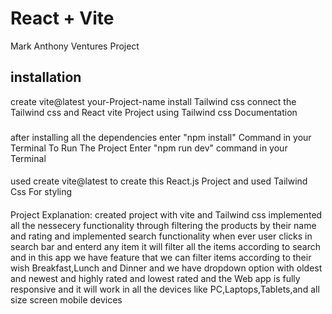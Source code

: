 # React + Vite

Mark Anthony Ventures Project

## installation
 create vite@latest your-Project-name
 install Tailwind css
 connect the Tailwind css and React vite Project using Tailwind css Documentation

###
after installing all the dependencies enter "npm install"  Command in your Terminal
To Run The Project Enter "npm run dev" command in your Terminal

####
used create vite@latest to create this React.js Project and used Tailwind Css For styling 

####
Project Explanation:
created project with vite and Tailwind css implemented all the nessecery functionality through filtering the products by their name and rating and implemented search functionality when ever user clicks in search bar and enterd any item it will filter all the items according to search and in this app we have feature that we can filter items according to their wish Breakfast,Lunch and Dinner and we have dropdown option with oldest and newest and highly rated and lowest rated and the Web app is fully responsive and it will work in all the devices like PC,Laptops,Tablets,and all size screen mobile devices 
